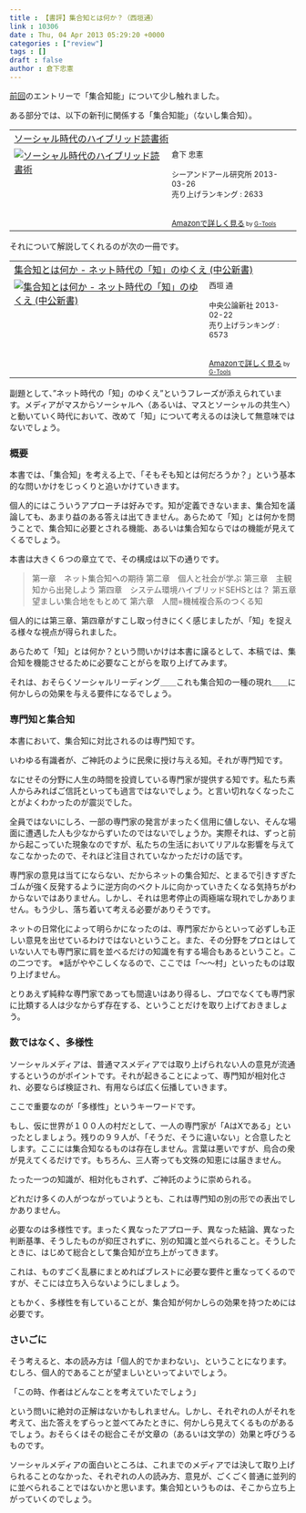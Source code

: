 ```yaml
---
title : 【書評】集合知とは何か？（西垣通）
link : 10306
date : Thu, 04 Apr 2013 05:29:20 +0000
categories : ["review"]
tags : []
draft : false
author : 倉下忠憲
---
```


<a href="https://rashita.net/blog/?p=10271" target="_blank">前回</a>のエントリーで「集合知能」について少し触れました。

ある部分では、以下の新刊に関係する「集合知能」（ないし集合知）。

<table  border="0" cellpadding="5"><tr><td colspan="2"><a href="http://www.amazon.co.jp/%E3%82%BD%E3%83%BC%E3%82%B7%E3%83%A3%E3%83%AB%E6%99%82%E4%BB%A3%E3%81%AE%E3%83%8F%E3%82%A4%E3%83%96%E3%83%AA%E3%83%83%E3%83%89%E8%AA%AD%E6%9B%B8%E8%A1%93-%E5%80%89%E4%B8%8B-%E5%BF%A0%E6%86%B2/dp/4863541244%3FSubscriptionId%3D15SMZCTB9V8NGR2TW082%26tag%3Drashita1000-22%26linkCode%3Dxm2%26camp%3D2025%26creative%3D165953%26creativeASIN%3D4863541244" target="_blank">ソーシャル時代のハイブリッド読書術</a><img src="http://www.assoc-amazon.jp/e/ir?t=rashita1000-22&l=ur2&o=9" width="1" height="1" style="border: none;" alt="" /></td></tr><tr><td valign="top"><a href="http://www.amazon.co.jp/%E3%82%BD%E3%83%BC%E3%82%B7%E3%83%A3%E3%83%AB%E6%99%82%E4%BB%A3%E3%81%AE%E3%83%8F%E3%82%A4%E3%83%96%E3%83%AA%E3%83%83%E3%83%89%E8%AA%AD%E6%9B%B8%E8%A1%93-%E5%80%89%E4%B8%8B-%E5%BF%A0%E6%86%B2/dp/4863541244%3FSubscriptionId%3D15SMZCTB9V8NGR2TW082%26tag%3Drashita1000-22%26linkCode%3Dxm2%26camp%3D2025%26creative%3D165953%26creativeASIN%3D4863541244" target="_blank"><img src="http://ecx.images-amazon.com/images/I/518XjWRBV5L._SL160_.jpg" border="0" alt="ソーシャル時代のハイブリッド読書術" /></a></td><td valign="top"><font size="-1">倉下 忠憲 <br /><br />シーアンドアール研究所  2013-03-26<br />売り上げランキング : 2633<br /><br /><br /><a href="http://www.amazon.co.jp/%E3%82%BD%E3%83%BC%E3%82%B7%E3%83%A3%E3%83%AB%E6%99%82%E4%BB%A3%E3%81%AE%E3%83%8F%E3%82%A4%E3%83%96%E3%83%AA%E3%83%83%E3%83%89%E8%AA%AD%E6%9B%B8%E8%A1%93-%E5%80%89%E4%B8%8B-%E5%BF%A0%E6%86%B2/dp/4863541244%3FSubscriptionId%3D15SMZCTB9V8NGR2TW082%26tag%3Drashita1000-22%26linkCode%3Dxm2%26camp%3D2025%26creative%3D165953%26creativeASIN%3D4863541244" target="_blank">Amazonで詳しく見る</a></font><font size="-2"> by <a href="http://www.goodpic.com/mt/aws/index.html" >G-Tools</a></font></td></tr></table>

それについて解説してくれるのが次の一冊です。

<table  border="0" cellpadding="5"><tr><td colspan="2"><a href="http://www.amazon.co.jp/%E9%9B%86%E5%90%88%E7%9F%A5%E3%81%A8%E3%81%AF%E4%BD%95%E3%81%8B-%E3%83%8D%E3%83%83%E3%83%88%E6%99%82%E4%BB%A3%E3%81%AE%E3%80%8C%E7%9F%A5%E3%80%8D%E3%81%AE%E3%82%86%E3%81%8F%E3%81%88-%E4%B8%AD%E5%85%AC%E6%96%B0%E6%9B%B8-%E8%A5%BF%E5%9E%A3-%E9%80%9A/dp/4121022033%3FSubscriptionId%3D15SMZCTB9V8NGR2TW082%26tag%3Drashita1000-22%26linkCode%3Dxm2%26camp%3D2025%26creative%3D165953%26creativeASIN%3D4121022033" target="_blank">集合知とは何か - ネット時代の「知」のゆくえ (中公新書)</a><img src="http://www.assoc-amazon.jp/e/ir?t=rashita1000-22&l=ur2&o=9" width="1" height="1" style="border: none;" alt="" /></td></tr><tr><td valign="top"><a href="http://www.amazon.co.jp/%E9%9B%86%E5%90%88%E7%9F%A5%E3%81%A8%E3%81%AF%E4%BD%95%E3%81%8B-%E3%83%8D%E3%83%83%E3%83%88%E6%99%82%E4%BB%A3%E3%81%AE%E3%80%8C%E7%9F%A5%E3%80%8D%E3%81%AE%E3%82%86%E3%81%8F%E3%81%88-%E4%B8%AD%E5%85%AC%E6%96%B0%E6%9B%B8-%E8%A5%BF%E5%9E%A3-%E9%80%9A/dp/4121022033%3FSubscriptionId%3D15SMZCTB9V8NGR2TW082%26tag%3Drashita1000-22%26linkCode%3Dxm2%26camp%3D2025%26creative%3D165953%26creativeASIN%3D4121022033" target="_blank"><img src="http://ecx.images-amazon.com/images/I/41YPv9eMIOL._SL160_.jpg" border="0" alt="集合知とは何か - ネット時代の「知」のゆくえ (中公新書)" /></a></td><td valign="top"><font size="-1">西垣 通 <br /><br />中央公論新社  2013-02-22<br />売り上げランキング : 6573<br /><br /><br /><a href="http://www.amazon.co.jp/%E9%9B%86%E5%90%88%E7%9F%A5%E3%81%A8%E3%81%AF%E4%BD%95%E3%81%8B-%E3%83%8D%E3%83%83%E3%83%88%E6%99%82%E4%BB%A3%E3%81%AE%E3%80%8C%E7%9F%A5%E3%80%8D%E3%81%AE%E3%82%86%E3%81%8F%E3%81%88-%E4%B8%AD%E5%85%AC%E6%96%B0%E6%9B%B8-%E8%A5%BF%E5%9E%A3-%E9%80%9A/dp/4121022033%3FSubscriptionId%3D15SMZCTB9V8NGR2TW082%26tag%3Drashita1000-22%26linkCode%3Dxm2%26camp%3D2025%26creative%3D165953%26creativeASIN%3D4121022033" target="_blank">Amazonで詳しく見る</a></font><font size="-2"> by <a href="http://www.goodpic.com/mt/aws/index.html" >G-Tools</a></font></td></tr></table>

副題として、”ネット時代の「知」のゆくえ”というフレーズが添えられています。メディアがマスからソーシャルへ（あるいは、マスとソーシャルの共生へ）と動いていく時代において、改めて「知」について考えるのは決して無意味ではないでしょう。

<h3>概要</h3>

本書では、「集合知」を考える上で、「そもそも知とは何だろうか？」という基本的な問いかけをじっくりと追いかけていきます。

個人的にはこういうアプローチは好みです。知が定義できないまま、集合知を議論しても、あまり益のある答えは出てきません。あらためて「知」とは何かを問うことで、集合知に必要とされる機能、あるいは集合知ならではの機能が見えてくるでしょう。

本書は大きく６つの章立てで、その構成は以下の通りです。



<blockquote>第一章　ネット集合知への期待
第二章　個人と社会が学ぶ
第三章　主観知から出発しよう
第四章　システム環境ハイブリッドSEHSとは？
第五章　望ましい集合地をもとめて
第六章　人間=機械複合系のつくる知</blockquote>



個人的には第三章、第四章がすこし取っ付きにくく感じましたが、「知」を捉える様々な視点が得られました。

あらためて「知」とは何か？という問いかけは本書に譲るとして、本稿では、集合知を機能させるために必要なことがらを取り上げてみます。

それは、おそらくソーシャルリーディング＿＿これも集合知の一種の現れ＿＿に何かしらの効果を与える要件になるでしょう。

<h3>専門知と集合知</h3>
本書において、集合知に対比されるのは専門知です。

いわゆる有識者が、ご神託のように民衆に授け与える知。それが専門知です。

なにせその分野に人生の時間を投資している専門家が提供する知です。私たち素人からみればご信託といっても過言ではないでしょう。と言い切れなくなったことがよくわかったのが震災でした。

全員ではないにしろ、一部の専門家の発言がまったく信用に値しない、そんな場面に遭遇した人も少なからずいたのではないでしょうか。実際それは、ずっと前から起こっていた現象なのですが、私たちの生活においてリアルな影響を与えてなこなかったので、それほど注目されていなかっただけの話です。

専門家の意見は当てにならない、だからネットの集合知だ、とまるで引きすぎたゴムが強く反発するように逆方向のベクトルに向かっていきたくなる気持ちがわからないではありません。しかし、それは思考停止の両極端な現れでしかありません。もう少し、落ち着いて考える必要がありそうです。

ネットの日常化によって明らかになったのは、専門家だからといって必ずしも正しい意見を出せているわけではないということ。また、その分野をプロとはしていない人でも専門家に肩を並べるだけの知識を有する場合もあるということ。この二つです。
※話がややこしくなるので、ここでは「〜〜村」といったものは取り上げません。

とりあえず純粋な専門家であっても間違いはあり得るし、プロでなくても専門家に比類する人は少なからず存在する、ということだけを取り上げておきましょう。

<h3>数ではなく、多様性</h3>
ソーシャルメディアは、普通マスメディアでは取り上げられない人の意見が流通するというのがポイントです。それが起きることによって、専門知が相対化され、必要ならば検証され、有用ならば広く伝播していきます。

ここで重要なのが「多様性」というキーワードです。

もし、仮に世界が１００人の村だとして、一人の専門家が「AはXである」といったとしましょう。残りの９９人が、「そうだ、そうに違いない」と合意したとします。ここには集合知なるものは存在しません。言葉は悪いですが、烏合の衆が見えてくるだけです。もちろん、三人寄っても文殊の知恵には届きません。

たった一つの知識が、相対化もされず、ご神託のように崇められる。

どれだけ多くの人がつながっていようとも、これは専門知の別の形での表出でしかありません。

必要なのは多様性です。まったく異なったアプローチ、異なった結論、異なった判断基準、そうしたものが抑圧されずに、別の知識と並べられること。そうしたときに、はじめて総合として集合知が立ち上がってきます。

これは、ものすごく乱暴にまとめればブレストに必要な要件と重なってくるのですが、そこには立ち入らないようにしましょう。

ともかく、多様性を有していることが、集合知が何かしらの効果を持つためには必要です。

<h3>さいごに</h3>
そう考えると、本の読み方は「個人的でかまわない」、ということになります。むしろ、個人的であることが望ましいといってよいでしょう。

「この時、作者はどんなことを考えていたでしょう」

という問いに絶対の正解はないかもしれません。しかし、それぞれの人がそれを考えて、出た答えをずらっと並べてみたときに、何かしら見えてくるものがあるでしょう。おそらくはその総合こそが文章の（あるいは文学の）効果と呼びうるものです。

ソーシャルメディアの面白いところは、これまでのメディアでは決して取り上げられることのなかった、それぞれの人の読み方、意見が、ごくごく普通に並列的に並べられることではないかと思います。集合知というものは、そこから立ち上がっていくのでしょう。



